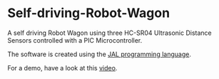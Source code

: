 # Self-driving-Robot-Wagon
A self driving Robot Wagon using three HC-SR04 Ultrasonic Distance Sensors controlled with a PIC Microcontroller.

The software is created using the [JAL programming language](http://justanotherlanguage.org/).

For a demo, have a look at this [video](https://youtu.be/kwYxd5GjtCw).

